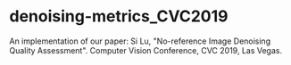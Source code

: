 # denoising-metrics_CVC2019
An implementation of our paper: Si Lu, "No-reference Image Denoising Quality Assessment". Computer Vision Conference, CVC 2019, Las Vegas.
